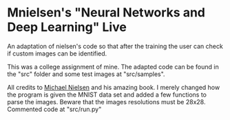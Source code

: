 # Mnielsen's "Neural Networks and Deep Learning" Live

An adaptation of nielsen's code so that after the training the user can check if custom images can be identified.

This was a college assignment of mine. The adapted code can be found in the "src" folder and some test images at "src/samples".


All credits to [Michael Nielsen](https://github.com/mnielsen/neural-networks-and-deep-learning) and his amazing book. I merely changed how the program is given the MNIST data set and added a few functions to parse the images. Beware that the images resolutions must be 28x28. Commented code at "src/run.py"

